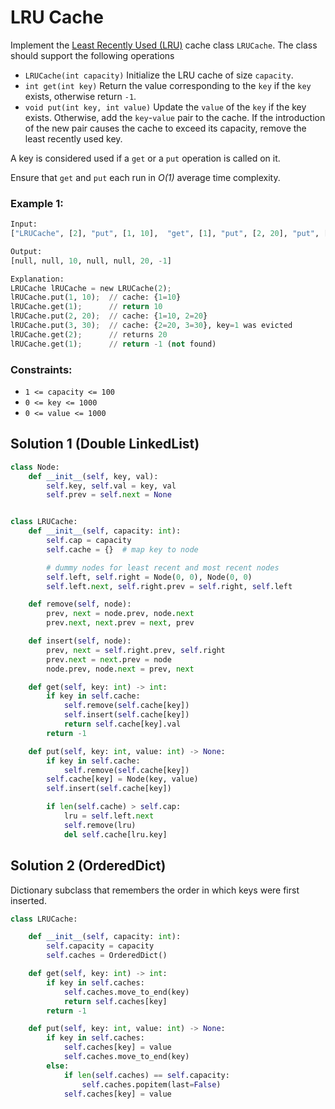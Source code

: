 # LRU Cache
Implement the [Least Recently Used (LRU)](https://en.wikipedia.org/wiki/Cache_replacement_policies#LRU) cache class `LRUCache`. The class should support the following operations

- `LRUCache(int capacity)` Initialize the LRU cache of size `capacity`.
- `int get(int key)` Return the value corresponding to the `key` if the `key` exists, otherwise return `-1`.
- `void put(int key, int value)` Update the `value` of the `key` if the key exists. Otherwise, add the `key`-`value` pair to the cache. If the introduction of the new pair causes the cache to exceed its capacity, remove the least recently used key.

A key is considered used if a `get` or a `put` operation is called on it.

Ensure that `get` and `put` each run in *O(1)* average time complexity.

### Example 1:
```python
Input:
["LRUCache", [2], "put", [1, 10],  "get", [1], "put", [2, 20], "put", [3, 30], "get", [2], "get", [1]]

Output:
[null, null, 10, null, null, 20, -1]

Explanation:
LRUCache lRUCache = new LRUCache(2);
lRUCache.put(1, 10);  // cache: {1=10}
lRUCache.get(1);      // return 10
lRUCache.put(2, 20);  // cache: {1=10, 2=20}
lRUCache.put(3, 30);  // cache: {2=20, 3=30}, key=1 was evicted
lRUCache.get(2);      // returns 20 
lRUCache.get(1);      // return -1 (not found)
```

### Constraints:
- `1 <= capacity <= 100`
- `0 <= key <= 1000`
- `0 <= value <= 1000`

## Solution 1 (Double LinkedList)
```python
class Node:
    def __init__(self, key, val):
        self.key, self.val = key, val
        self.prev = self.next = None


class LRUCache:
    def __init__(self, capacity: int):
        self.cap = capacity
        self.cache = {}  # map key to node

        # dummy nodes for least recent and most recent nodes
        self.left, self.right = Node(0, 0), Node(0, 0)  
        self.left.next, self.right.prev = self.right, self.left

    def remove(self, node):
        prev, next = node.prev, node.next
        prev.next, next.prev = next, prev

    def insert(self, node):
        prev, next = self.right.prev, self.right
        prev.next = next.prev = node
        node.prev, node.next = prev, next

    def get(self, key: int) -> int:
        if key in self.cache:
            self.remove(self.cache[key])
            self.insert(self.cache[key]) 
            return self.cache[key].val
        return -1

    def put(self, key: int, value: int) -> None:
        if key in self.cache:
            self.remove(self.cache[key])
        self.cache[key] = Node(key, value)
        self.insert(self.cache[key])

        if len(self.cache) > self.cap:
            lru = self.left.next
            self.remove(lru)
            del self.cache[lru.key]
```

## Solution 2 (OrderedDict)

Dictionary subclass that remembers the order in which keys were first inserted.

```python
class LRUCache:

    def __init__(self, capacity: int):
        self.capacity = capacity
        self.caches = OrderedDict()

    def get(self, key: int) -> int:
        if key in self.caches:
            self.caches.move_to_end(key)
            return self.caches[key]
        return -1

    def put(self, key: int, value: int) -> None:
        if key in self.caches:
            self.caches[key] = value
            self.caches.move_to_end(key)
        else:
            if len(self.caches) == self.capacity:
                self.caches.popitem(last=False)
            self.caches[key] = value
```